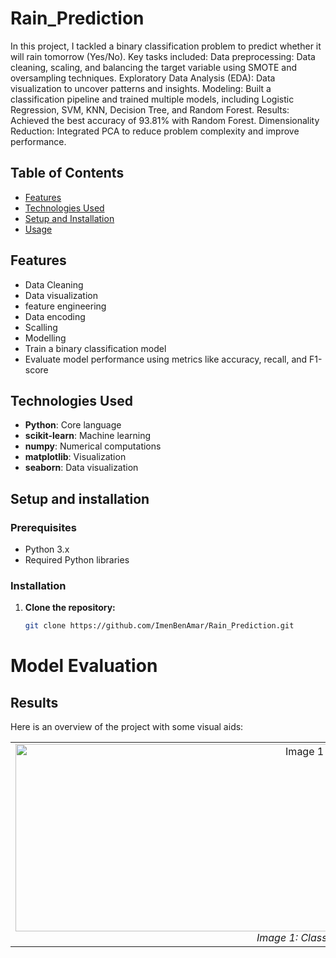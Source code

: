 # Rain_Prediction
 In this project, I tackled a binary classification problem to predict whether it will rain tomorrow (Yes/No). Key tasks included:
Data preprocessing: Data cleaning, scaling, and balancing the target variable using SMOTE and oversampling techniques.
Exploratory Data Analysis (EDA): Data visualization to uncover patterns and insights.
Modeling: Built a classification pipeline and trained multiple models, including Logistic Regression, SVM, KNN, Decision Tree, and Random Forest.
Results: Achieved the best accuracy of 93.81% with Random Forest.
Dimensionality Reduction: Integrated PCA to reduce problem complexity and improve performance.

## Table of Contents

- [Features](#features)
- [Technologies Used](#technologies-used)
- [Setup and Installation](#setup-and-installation)
- [Usage](#usage)

## Features
- Data Cleaning
- Data visualization
- feature engineering
- Data encoding
- Scalling
- Modelling
- Train a binary classification model
- Evaluate model performance using metrics like accuracy, recall, and F1-score


## Technologies Used

- **Python**: Core language
- **scikit-learn**: Machine learning 
- **numpy**: Numerical computations
- **matplotlib**: Visualization
- **seaborn**: Data visualization

## Setup and installation
### Prerequisites

- Python 3.x
- Required Python libraries 

### Installation

1. **Clone the repository:**
   ```sh
   git clone https://github.com/ImenBenAmar/Rain_Prediction.git
      ```
# Model Evaluation 
## Results

Here is an overview of the project with some visual aids:

<table>
  <tr>
    <td align="center">
      <img src="https://drive.google.com/uc?export=view&id=1mWs6YbhbZySZ2-xMX0U-f-nqE0Y03gx3" alt="Image 1 Description" width="1000" height="300"/>
      <br>
      <em>Image 1: Classification Report</em>
    </td>
    <td align="center">
      <img src="https://drive.google.com/uc?export=view&id=1-rP64jAd6OwUpJTO21n00kqatjAD3dKU" alt="Image 2 Description" width="1000" height="300"/>
      <br>
      <em>Image 2: Confusion Matrix</em>
    </td>
    <td align="center">
      <img src="https://drive.google.com/uc?export=view&id=1T8p3kar-I9a3sn25x8RLwD6YUCuwMIPm" alt="Image 2 Description" width="1000" height="300"/>
      <br>
      <em>Image 2: Learning Curve</em>
    </td>
  </tr>
</table>
   
















